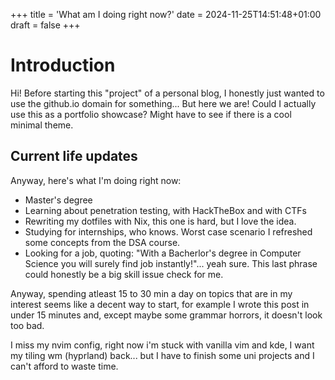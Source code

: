 +++
title = 'What am I doing right now?'
date = 2024-11-25T14:51:48+01:00
draft = false
+++

# Introduction
Hi!
Before starting this "project" of a personal blog, I honestly just wanted to use the github.io domain for
something...
But here we are!
Could I actually use this as a portfolio showcase? Might have to see if there is a cool minimal theme.
## Current life updates
Anyway, here's what I'm doing right now:
- Master's degree
- Learning about penetration testing, with HackTheBox and with CTFs
- Rewriting my dotfiles with Nix, this one is hard, but I love the idea.
- Studying for internships, who knows. Worst case scenario I refreshed some concepts from the DSA course.
- Looking for a job, quoting: "With a Bacherlor's degree in Computer Science you will surely find job instantly!"... yeah sure. This last phrase could honestly be a big skill issue check for me.

Anyway, spending atleast 15 to 30 min a day on topics that are in my interest seems like a decent way to start, for example I wrote this post in under 15 minutes and, except maybe some grammar horrors, it doesn't look too bad.


I miss my nvim config, right now i'm stuck with vanilla vim and kde, I want my tiling wm (hyprland) back... but I have to finish some uni projects and I can't afford to waste time.
